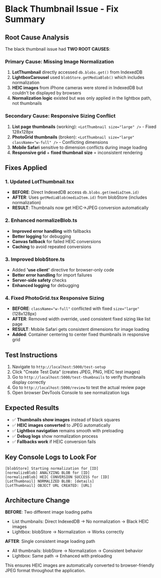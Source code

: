 # Black Thumbnail Issue - Fix Summary

## Root Cause Analysis

The black thumbnail issue had **TWO ROOT CAUSES**:

### Primary Cause: Missing Image Normalization
1. **LotThumbnail** directly accessed `db.blobs.get()` from IndexedDB
2. **LightboxCarousel** used `blobStore.getMediaBlob()` which includes normalization
3. **HEIC images** from iPhone cameras were stored in IndexedDB but couldn't be displayed by browsers
4. **Normalization logic** existed but was only applied in the lightbox path, not thumbnails

### Secondary Cause: Responsive Sizing Conflict  
1. **List page thumbnails** (working): `<LotThumbnail size="large" />` - Fixed 128x128px
2. **PhotoGrid thumbnails** (broken): `<LotThumbnail size="large" className="w-full" />` - Conflicting dimensions
3. **Mobile Safari** sensitive to dimension conflicts during image loading
4. **Responsive grid** + **fixed thumbnail size** = inconsistent rendering

## Fixes Applied

### 1. Updated LotThumbnail.tsx
- **BEFORE**: Direct IndexedDB access `db.blobs.get(mediaItem.id)`
- **AFTER**: Uses `getMediaBlob(mediaItem.id)` from blobStore (includes normalization)
- **RESULT**: Thumbnails now get HEIC→JPEG conversion automatically

### 2. Enhanced normalizeBlob.ts
- **Improved error handling** with fallbacks
- **Better logging** for debugging 
- **Canvas fallback** for failed HEIC conversions
- **Caching** to avoid repeated conversions

### 3. Improved blobStore.ts
- Added **'use client'** directive for browser-only code
- **Better error handling** for import failures
- **Server-side safety** checks
- **Enhanced logging** for debugging

### 4. Fixed PhotoGrid.tsx Responsive Sizing
- **BEFORE**: `className="w-full"` conflicted with fixed `size="large"` (128x128px)
- **AFTER**: Removed width override, used consistent fixed sizing like list page
- **RESULT**: Mobile Safari gets consistent dimensions for image loading
- **Added**: Container centering to center fixed thumbnails in responsive grid

## Test Instructions

1. Navigate to `http://localhost:5000/test-setup` 
2. Click "Create Test Data" (creates JPEG, PNG, HEIC test images)
3. Go to `http://localhost:5000/test-thumbnails` to verify thumbnails display correctly
4. Go to `http://localhost:5000/review` to test the actual review page
5. Open browser DevTools Console to see normalization logs

## Expected Results

- ✅ **Thumbnails show images** instead of black squares
- ✅ **HEIC images converted** to JPEG automatically  
- ✅ **Lightbox navigation** remains smooth with preloading
- ✅ **Debug logs** show normalization process
- ✅ **Fallbacks work** if HEIC conversion fails

## Key Console Logs to Look For

```
[blobStore] Starting normalization for [ID]
[normalizeBlob] ANALYZING BLOB for [ID]
[normalizeBlob] HEIC CONVERSION SUCCESS for [ID]
[LotThumbnail] NORMALIZED BLOB: [details]
[LotThumbnail] OBJECT URL CREATED: [URL]
```

## Architecture Change

**BEFORE**: Two different image loading paths
- List thumbnails: Direct IndexedDB → No normalization → Black HEIC images
- Lightbox: blobStore → Normalization → Works correctly

**AFTER**: Single consistent image loading path
- All thumbnails: blobStore → Normalization → Consistent behavior
- Lightbox: Same path → Enhanced with preloading

This ensures HEIC images are automatically converted to browser-friendly JPEG format throughout the application.
